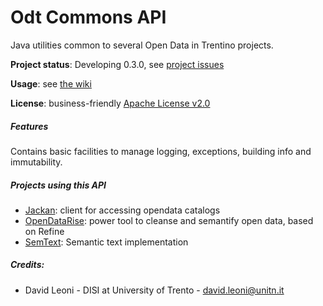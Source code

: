 Odt Commons API
====

Java utilities common to several Open Data in Trentino projects. 

**Project status**: Developing 0.3.0, see [project issues](https://github.com/opendatatrentino/odt-commons/issues)

**Usage**: see [the wiki](https://github.com/opendatatrentino/odt-commons/wiki)

**License**: business-friendly [Apache License v2.0](https://github.com/opendatatrentino/odt-commons/blob/master/LICENSE.txt)

##### Features

Contains basic facilities to manage logging, exceptions, building info and immutability.

##### Projects using this API

* [Jackan](https://github.com/opendatatrentino/jackan): client for accessing opendata catalogs
* [OpenDataRise](https://github.com/opendatatrentino/OpenDataRise): power tool to cleanse and semantify open data, based on Refine
* [SemText](https://github.com/opendatatrentino/semtext): Semantic text implementation

##### Credits:

* David Leoni - DISI at University of Trento - david.leoni@unitn.it
